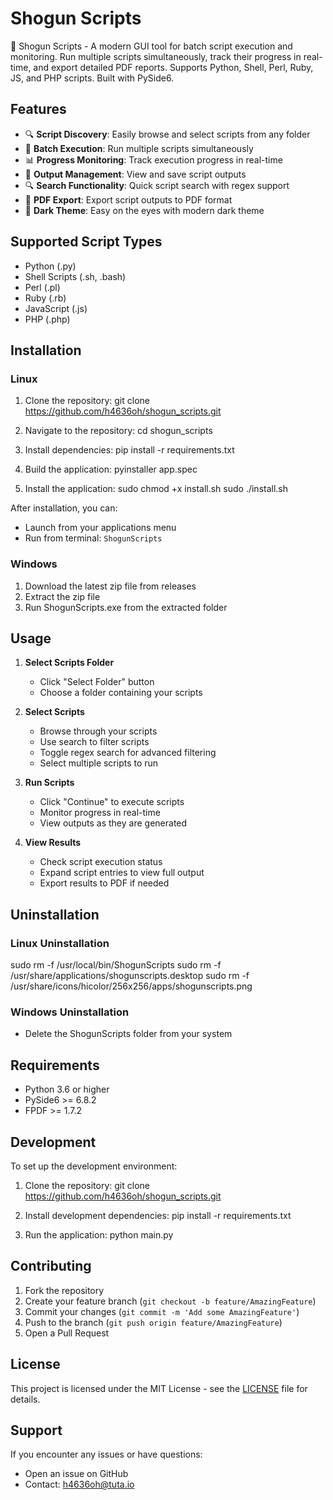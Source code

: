 # Shogun Scripts

🚀 Shogun Scripts - A modern GUI tool for batch script execution and monitoring. Run multiple scripts simultaneously, track their progress in real-time, and export detailed PDF reports. Supports Python, Shell, Perl, Ruby, JS, and PHP scripts. Built with PySide6.

## Features

- 🔍 **Script Discovery**: Easily browse and select scripts from any folder
- 🔄 **Batch Execution**: Run multiple scripts simultaneously
- 📊 **Progress Monitoring**: Track execution progress in real-time
- 📝 **Output Management**: View and save script outputs
- 🔍 **Search Functionality**: Quick script search with regex support
- 📄 **PDF Export**: Export script outputs to PDF format
- 🎨 **Dark Theme**: Easy on the eyes with modern dark theme

## Supported Script Types

- Python (.py)
- Shell Scripts (.sh, .bash)
- Perl (.pl)
- Ruby (.rb)
- JavaScript (.js)
- PHP (.php)

## Installation

### Linux

1. Clone the repository:
   git clone <https://github.com/h4636oh/shogun_scripts.git>

2. Navigate to the repository:
   cd shogun_scripts

3. Install dependencies:
   pip install -r requirements.txt

4. Build the application:
   pyinstaller app.spec

5. Install the application:
   sudo chmod +x install.sh
   sudo ./install.sh

After installation, you can:

- Launch from your applications menu
- Run from terminal: `ShogunScripts`

### Windows

1. Download the latest zip file from releases
2. Extract the zip file
3. Run ShogunScripts.exe from the extracted folder

## Usage

1. **Select Scripts Folder**
   - Click "Select Folder" button
   - Choose a folder containing your scripts

2. **Select Scripts**
   - Browse through your scripts
   - Use search to filter scripts
   - Toggle regex search for advanced filtering
   - Select multiple scripts to run

3. **Run Scripts**
   - Click "Continue" to execute scripts
   - Monitor progress in real-time
   - View outputs as they are generated

4. **View Results**
   - Check script execution status
   - Expand script entries to view full output
   - Export results to PDF if needed

## Uninstallation

### Linux Uninstallation

sudo rm -f /usr/local/bin/ShogunScripts
sudo rm -f /usr/share/applications/shogunscripts.desktop
sudo rm -f /usr/share/icons/hicolor/256x256/apps/shogunscripts.png

### Windows Uninstallation

- Delete the ShogunScripts folder from your system

## Requirements

- Python 3.6 or higher
- PySide6 >= 6.8.2
- FPDF >= 1.7.2

## Development

To set up the development environment:

1. Clone the repository:
   git clone <https://github.com/h4636oh/shogun_scripts.git>

2. Install development dependencies:
   pip install -r requirements.txt

3. Run the application:
   python main.py

## Contributing

1. Fork the repository
2. Create your feature branch (`git checkout -b feature/AmazingFeature`)
3. Commit your changes (`git commit -m 'Add some AmazingFeature'`)
4. Push to the branch (`git push origin feature/AmazingFeature`)
5. Open a Pull Request

## License

This project is licensed under the MIT License - see the [LICENSE](LICENSE) file for details.

## Support

If you encounter any issues or have questions:

- Open an issue on GitHub
- Contact: <h4636oh@tuta.io>
